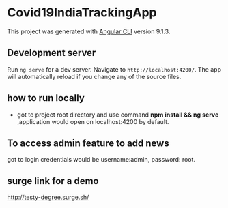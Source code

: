 # Covid19IndiaTrackingApp

This project was generated with [Angular CLI](https://github.com/angular/angular-cli) version 9.1.3.

## Development server

Run `ng serve` for a dev server. Navigate to `http://localhost:4200/`. The app will automatically reload if you change any of the source files.

## how to run locally
  * got to project root directory and use command **npm install && ng serve** ,application would open on localhost:4200 by default.

## To access admin feature to add news

got to login credentials would be username:admin, password: root.

## surge link for a demo

<http://testy-degree.surge.sh/>
